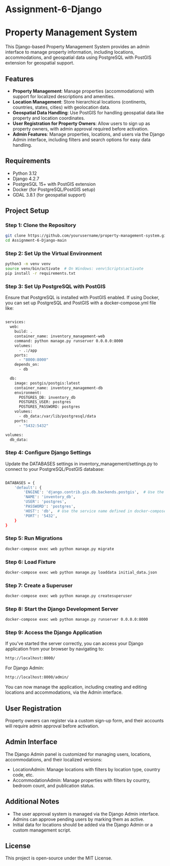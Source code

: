 # Assignment-6-Django
# Property Management System

This Django-based Property Management System provides an admin interface to manage property information, including locations, accommodations, and geospatial data using PostgreSQL with PostGIS extension for geospatial support.

## Features

- **Property Management**: Manage properties (accommodations) with support for localized descriptions and amenities.
- **Location Management**: Store hierarchical locations (continents, countries, states, cities) with geolocation data.
- **Geospatial Data Handling**: Use PostGIS for handling geospatial data like property and location coordinates.
- **User Registration for Property Owners**: Allow users to sign up as property owners, with admin approval required before activation.
- **Admin Features**: Manage properties, locations, and users via the Django Admin interface, including filters and search options for easy data handling.

## Requirements

- Python 3.12
- Django 4.2.7
- PostgreSQL 15+ with PostGIS extension
- Docker (for PostgreSQL/PostGIS setup)
- GDAL 3.8.1 (for geospatial support)

## Project Setup

### Step 1: Clone the Repository

```bash
git clone https://github.com/yourusername/property-management-system.git
cd Assignment-6-Django-main
```

### Step 2: Set Up the Virtual Environment

```bash
python3 -m venv venv
source venv/bin/activate  # On Windows: venv\Scripts\activate
pip install -r requirements.txt
```

### Step 3: Set Up PostgreSQL with PostGIS

Ensure that PostgreSQL is installed with PostGIS enabled. If using Docker, you can set up PostgreSQL and PostGIS with a docker-compose.yml file like:

```bash

services:
  web:
    build: .
    container_name: inventory_management-web
    command: python manage.py runserver 0.0.0.0:8000
    volumes:
      - .:/app
    ports:
      - "8000:8000"
    depends_on:
      - db

  db:
    image: postgis/postgis:latest
    container_name: inventory_management-db
    environment:
      POSTGRES_DB: inventory_db
      POSTGRES_USER: postgres
      POSTGRES_PASSWORD: postgres
    volumes:
      - db_data:/var/lib/postgresql/data
    ports:
      - "5432:5432"

volumes:
  db_data:

```
### Step 4: Configure Django Settings

Update the DATABASES settings in inventory_management/settings.py to connect to your PostgreSQL/PostGIS database:

```bash

DATABASES = {
    'default': {
        'ENGINE': 'django.contrib.gis.db.backends.postgis',  # Use the PostGIS backend
        'NAME': 'inventory_db',
        'USER': 'postgres',
        'PASSWORD': 'postgres',
        'HOST': 'db',  # Use the service name defined in docker-compose.yml
        'PORT': '5432',
    }
}

```
### Step 5: Run Migrations

```bash
docker-compose exec web python manage.py migrate

```

### Step 6: Load Fixture 

```bash
docker-compose exec web python manage.py loaddata initial_data.json

```

### Step 7: Create a Superuser

```bash
docker-compose exec web python manage.py createsuperuser
```

### Step 8: Start the Django Development Server

```bash
docker-compose exec web python manage.py runserver 0.0.0.0:8000
```
### Step 9: Access the Django Application

If you've started the server correctly, you can access your Django application from your browser by navigating to:

```bash
http://localhost:8000/
```
For Django Admin:

```bash
http://localhost:8000/admin/
```
You can now manage the application, including creating and editing locations and accommodations, via the Admin interface.


## User Registration
Property owners can register via a custom sign-up form, and their accounts will require admin approval before activation.

## Admin Interface
The Django Admin panel is customized for managing users, locations, accommodations, and their localized versions:

- LocationAdmin: Manage locations with filters by location type, country code, etc.
- AccommodationAdmin: Manage properties with filters by country, bedroom count, and publication status.

## Additional Notes
- The user approval system is managed via the Django Admin interface. Admins can approve pending users by marking them as active.
- Initial data for locations should be added via the Django Admin or a custom management script.

## License
This project is open-source under the MIT License.
